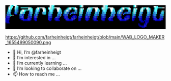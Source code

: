 <img src="https://github.com/farheinheigt/farheinheigt/blob/main/WAB_LOGO_MAKER_1655499050090.png" alt=";)">


https://github.com/farheinheigt/farheinheigt/blob/main/WAB_LOGO_MAKER_1655499050090.png


- 👋 Hi, I’m @farheinheigt
- 👀 I’m interested in ...
- 🌱 I’m currently learning ...
- 💞️ I’m looking to collaborate on ...
- 📫 How to reach me ...

<!---
farheinheigt/farheinheigt is a ✨ special ✨ repository because its `README.md` (this file) appears on your GitHub profile.
You can click the Preview link to take a look at your changes.
--->
